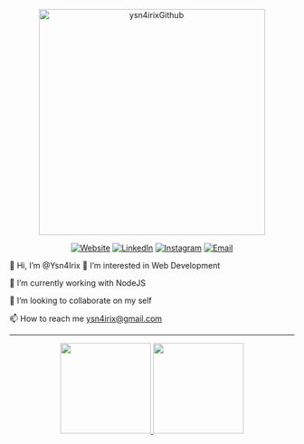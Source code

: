 <p align="center">
 <img width="400px" src="https://res.cloudinary.com/ysnirix/image/upload/v1628799571/logo_uuiutr.svg" align="center" alt="ysn4irixGithub" />
</p>


<p align="center">
<a href="https://www.ysnirix.me/"><img alt="Website" src="https://img.shields.io/badge/Website-www.ysnirix.me-blue?style=flat-square&logo=google-chrome"></a>
<a href="https://www.linkedin.com/in/yassine-e-553465195"><img alt="LinkedIn" src="https://img.shields.io/badge/LinkedIn-ysnirix-blue?style=flat-square&logo=linkedin"></a>
<a href="https://www.instagram.com/ysnirix"><img alt="Instagram" src="https://img.shields.io/badge/Instagram-ysnirix-blue?style=flat-square&logo=instagram"></a>
<a href="mailto:ysn4irix@gmail.com"><img alt="Email" src="https://img.shields.io/badge/Email-ysn4irix@gmail.com-blue?style=flat-square&logo=gmail"></a>
</p>


👋 Hi, I’m @Ysn4Irix
👀 I’m interested in Web Development</p>
🌱 I’m currently working with NodeJS</p>
💞️ I’m looking to collaborate on my self</p>
📫 How to reach me ysn4irix@gmail.com

---
<p align="center">
<a href="https://github.com/ysn4irix" align="center">
  <img height="160em" src="https://github-readme-stats.vercel.app/api?username=ysn4irix&theme=dracula&show_icons=true" />
  <img height="160em" src="https://github-readme-stats.vercel.app/api/top-langs/?username=ysn4irix&theme=dracula&layout=compact" />
</a>
</p>

<!---
Ysn4Irix/Ysn4Irix is a ✨ special ✨ repository because its `README.md` (this file) appears on your GitHub profile.
You can click the Preview link to take a look at your changes.
--->
